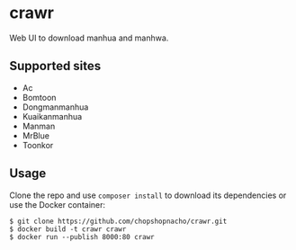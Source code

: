 # crawr

Web UI to download manhua and manhwa.

## Supported sites

- Ac
- Bomtoon
- Dongmanmanhua
- Kuaikanmanhua
- Manman
- MrBlue
- Toonkor

## Usage

Clone the repo and use `composer install` to download its dependencies or use
the Docker container:

```
$ git clone https://github.com/chopshopnacho/crawr.git
$ docker build -t crawr crawr
$ docker run --publish 8000:80 crawr
```
